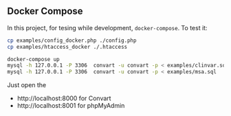 ## Docker Compose

In this project, for tesing while development, `docker-compose`. To test it:

```bash
cp examples/config_docker.php ./config.php
cp examples/htaccess_docker ./.htaccess

docker-compose up 
mysql -h 127.0.0.1 -P 3306  convart -u convart -p < examples/clinvar.sql
mysql -h 127.0.0.1 -P 3306  convart -u convart -p < examples/msa.sql

```

Just open the 
* http://localhost:8000 for Convart
* http://localhost:8001 for phpMyAdmin